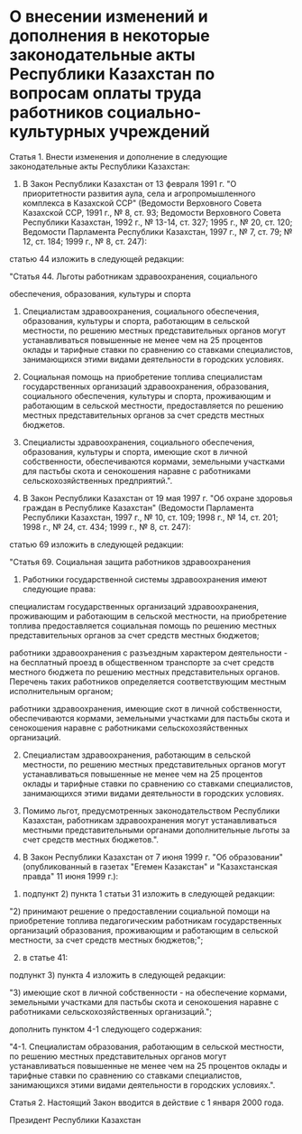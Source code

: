 # О внесении изменений и дополнения в некоторые законодательные акты Республики Казахстан по вопросам оплаты труда работников социально-культурных учреждений

Статья 1. Внести изменения и дополнение в следующие законодательные акты Республики Казахстан:

1. В Закон Республики Казахстан от 13 февраля 1991 г. "О приоритетности развития аула, села и агропромышленного комплекса в Казахской ССР" (Ведомости Верховного Совета Казахской ССР, 1991 г., № 8, ст. 93; Ведомости Верховного Совета Республики Казахстан, 1992 г., № 13-14, ст. 327; 1995 г., № 20, ст. 120; Ведомости Парламента Республики Казахстан, 1997 г., № 7, ст. 79; № 12, ст. 184; 1999 г., № 8, ст. 247):

статью 44 изложить в следующей редакции:

"Статья 44. Льготы работникам здравоохранения, социального

обеспечения, образования, культуры и спорта

1. Специалистам здравоохранения, социального обеспечения, образования, культуры и спорта, работающим в сельской местности, по решению местных представительных органов могут устанавливаться повышенные не менее чем на 25 процентов оклады и тарифные ставки по сравнению со ставками специалистов, занимающихся этими видами деятельности в городских условиях.

2. Социальная помощь на приобретение топлива специалистам государственных организаций здравоохранения, образования, социального обеспечения, культуры и спорта, проживающим и работающим в сельской местности, предоставляется по решению местных представительных органов за счет средств местных бюджетов.

3. Специалисты здравоохранения, социального обеспечения, образования, культуры и спорта, имеющие скот в личной собственности, обеспечиваются кормами, земельными участками для пастьбы скота и сенокошения наравне с работниками сельскохозяйственных предприятий.".

2. В Закон Республики Казахстан от 19 мая 1997 г. "Об охране здоровья граждан в Республике Казахстан" (Ведомости Парламента Республики Казахстан, 1997 г., № 10, ст. 109; 1998 г., № 14, ст. 201; 1998 г., № 24, ст. 434; 1999 г., № 8, ст. 247):

статью 69 изложить в следующей редакции:

"Статья 69. Социальная защита работников здравоохранения

1. Работники государственной системы здравоохранения имеют следующие права:

специалистам государственных организаций здравоохранения, проживающим и работающим в сельской местности, на приобретение топлива предоставляется социальная помощь по решению местных представительных органов за счет средств местных бюджетов;

работники здравоохранения с разъездным характером деятельности - на бесплатный проезд в общественном транспорте за счет средств местного бюджета по решению местных представительных органов. Перечень таких работников определяется соответствующим местным исполнительным органом;

работники здравоохранения, имеющие скот в личной собственности, обеспечиваются кормами, земельными участками для пастьбы скота и сенокошения наравне с работниками сельскохозяйственных организаций.

2. Специалистам здравоохранения, работающим в сельской местности, по решению местных представительных органов могут устанавливаться повышенные не менее чем на 25 процентов оклады и тарифные ставки по сравнению со ставками специалистов, занимающихся этими видами деятельности в городских условиях.

3. Помимо льгот, предусмотренных законодательством Республики Казахстан, работникам здравоохранения могут устанавливаться местными представительными органами дополнительные льготы за счет средств местных бюджетов.".

3. В Закон Республики Казахстан от 7 июня 1999 г. "Об образовании" (опубликованный в газетах "Егемен Казакстан" и "Казахстанская правда" 11 июня 1999 г.):

1) подпункт 2) пункта 1 статьи 31 изложить в следующей редакции:

"2) принимают решение о предоставлении социальной помощи на приобретение топлива педагогическим работникам государственных организаций образования, проживающим и работающим в сельской местности, за счет средств местных бюджетов;";

2) в статье 41:

подпункт 3) пункта 4 изложить в следующей редакции:

"3) имеющие скот в личной собственности - на обеспечение кормами, земельными участками для пастьбы скота и сенокошения наравне с работниками сельскохозяйственных организаций.";

дополнить пунктом 4-1 следующего содержания:

"4-1. Специалистам образования, работающим в сельской местности, по решению местных представительных органов могут устанавливаться повышенные не менее чем на 25 процентов оклады и тарифные ставки по сравнению со ставками специалистов, занимающихся этими видами деятельности в городских условиях.".

Статья 2. Настоящий Закон вводится в действие с 1 января 2000 года.

Президент Республики Казахстан


